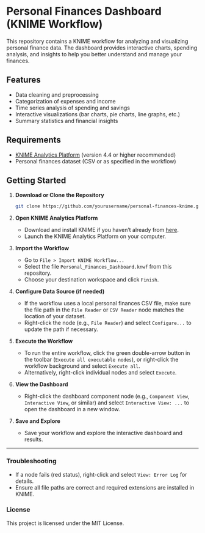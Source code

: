 # Personal Finances Dashboard (KNIME Workflow)

This repository contains a KNIME workflow for analyzing and visualizing personal finance data. The dashboard provides interactive charts, spending analysis, and insights to help you better understand and manage your finances.

## Features

- Data cleaning and preprocessing
- Categorization of expenses and income
- Time series analysis of spending and savings
- Interactive visualizations (bar charts, pie charts, line graphs, etc.)
- Summary statistics and financial insights

## Requirements

- [KNIME Analytics Platform](https://www.knime.com/downloads) (version 4.4 or higher recommended)
- Personal finances dataset (CSV or as specified in the workflow)

## Getting Started

1. **Download or Clone the Repository**  
   ```bash
   git clone https://github.com/yourusername/personal-finances-knime.git

1. **Open KNIME Analytics Platform**  
   - Download and install KNIME if you haven’t already from [here](https://www.knime.com/downloads).  
   - Launch the KNIME Analytics Platform on your computer.

2. **Import the Workflow**  
   - Go to `File > Import KNIME Workflow...`  
   - Select the file `Personal_Finances_Dashboard.knwf` from this repository.  
   - Choose your destination workspace and click `Finish`.

3. **Configure Data Source (if needed)**  
   - If the workflow uses a local personal finances CSV file, make sure the file path in the `File Reader` or `CSV Reader` node matches the location of your dataset.  
   - Right-click the node (e.g., `File Reader`) and select `Configure...` to update the path if necessary.

4. **Execute the Workflow**  
   - To run the entire workflow, click the green double-arrow button in the toolbar (`Execute all executable nodes`), or right-click the workflow background and select `Execute all`.  
   - Alternatively, right-click individual nodes and select `Execute`.

5. **View the Dashboard**  
   - Right-click the dashboard component node (e.g., `Component View`, `Interactive View`, or similar) and select `Interactive View: ...` to open the dashboard in a new window.

6. **Save and Explore**  
   - Save your workflow and explore the interactive dashboard and results.

---

### Troubleshooting

- If a node fails (red status), right-click and select `View: Error Log` for details.
- Ensure all file paths are correct and required extensions are installed in KNIME.

### License

This project is licensed under the MIT License.
